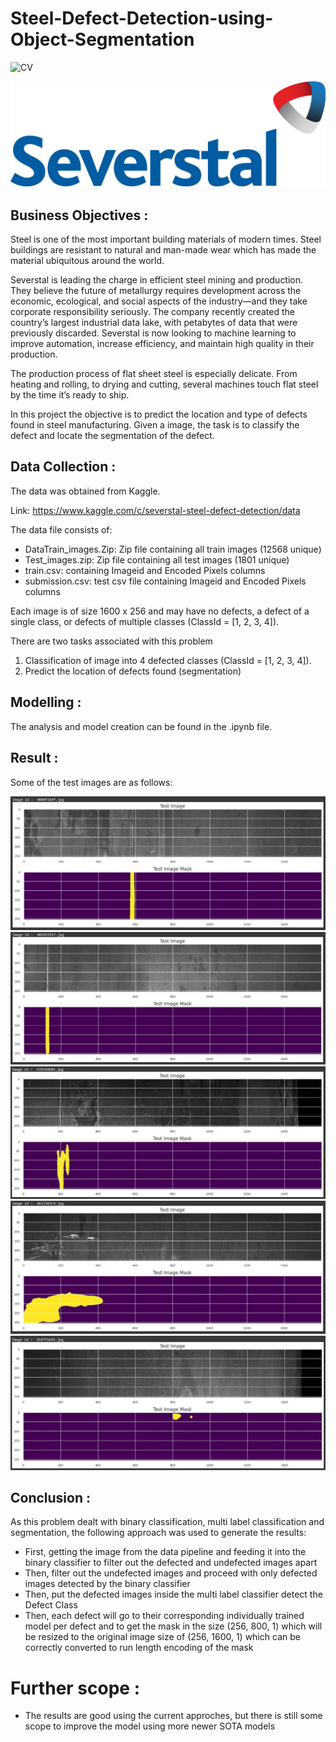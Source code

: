 # Steel-Defect-Detection-using-Object-Segmentation

![CV](https://img.shields.io/badge/CV-Object_Segmentation-blue.svg) 

![logo](Snips/Severstal_logo.png)

## Business Objectives :

Steel is one of the most important building materials of modern times. Steel buildings are resistant to natural and man-made wear which has made the material ubiquitous around the world. 

Severstal is leading the charge in efficient steel mining and production. They believe the future of metallurgy requires development across the economic, ecological, and social aspects of the industry—and they take corporate responsibility seriously. The company recently created the country’s largest industrial data lake, with petabytes of data that were previously discarded. Severstal is now looking to machine learning to improve automation, increase efficiency, and maintain high quality in their production.

The production process of flat sheet steel is especially delicate. From heating and rolling, to drying and cutting, several machines touch flat steel by the time it’s ready to ship. 

In this project the objective is to predict the location and type of defects found in steel manufacturing. Given a image, the task is to classify the defect and locate the segmentation of the defect.

## Data Collection :

The data was obtained from Kaggle. 

Link: https://www.kaggle.com/c/severstal-steel-defect-detection/data

The data file consists of:
  - DataTrain_images.Zip: Zip file containing all train images (12568 unique)
  - Test_images.zip: Zip file containing all test images (1801 unique)
  - train.csv: containing Imageid and Encoded Pixels columns
  - submission.csv: test csv file containing Imageid and Encoded Pixels columns

Each image is of size 1600 x 256 and may have no defects, a defect of a single class, or defects of multiple classes (ClassId = [1, 2, 3, 4]).

There are two tasks associated with this problem
  1. Classification of image into 4 defected classes (ClassId = [1, 2, 3, 4]).
  2. Predict the location of defects found (segmentation)

## Modelling :

The analysis and model creation can be found in the .ipynb file. 

## Result :

Some of the test images are as follows:

![test](Snips/5.JPG)
![test](Snips/4.JPG)
![test](Snips/3.JPG)
![test](Snips/2.JPG)
![test](Snips/1.JPG)


## Conclusion :

As this problem dealt with binary classification, multi label classification and segmentation, the following approach was used to generate the results:
  - First, getting the image from the data pipeline and feeding it into the binary classifier to filter out the defected and undefected images apart
  - Then, filter out the undefected images and proceed with only defected images detected by the binary classifier
  - Then, put the defected images inside the multi label classifier detect the Defect Class 
  - Then, each defect will go to their corresponding individually trained model per defect and to get the mask in the size (256, 800, 1) which will be resized to the original image size of (256, 1600, 1) which can be correctly converted to run length encoding of the mask

# Further scope :

  - The results are good using the current approches, but there is still some scope to improve the model using more newer SOTA models
